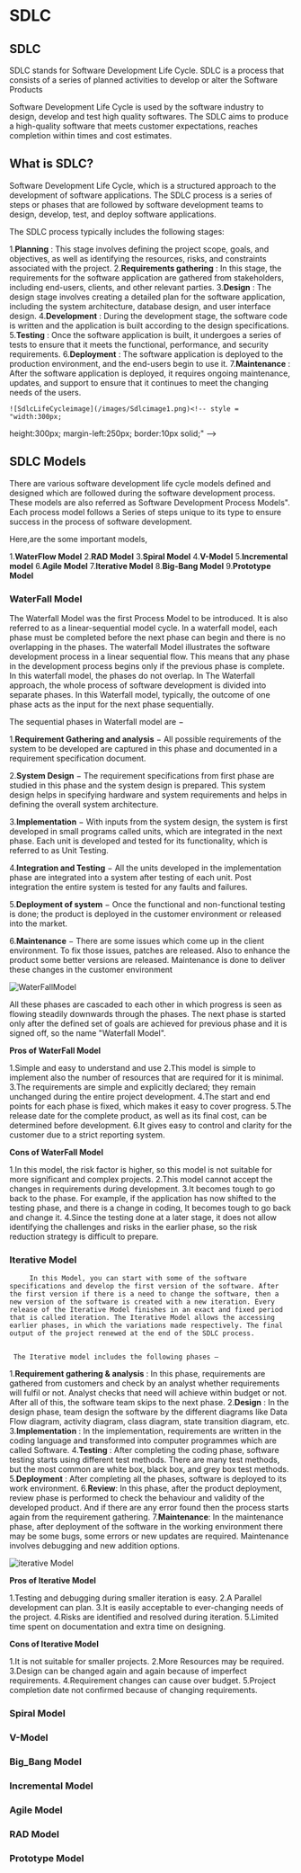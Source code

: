# SDLC

## **SDLC**
SDLC stands for Software Development Life Cycle. SDLC is a process that consists of a series of planned activities to develop or alter the Software Products

Software Development Life Cycle  is  used by the software industry to design, develop and test high quality softwares. The SDLC aims to produce a high-quality software that meets customer expectations, reaches completion within times and cost estimates. 

## **What is SDLC?**

   Software Development Life Cycle, which is a structured approach to the development of software applications. The SDLC process is a series of steps or phases that are followed by software development teams to design, develop, test, and deploy software applications.


  The SDLC process typically includes the following stages:

  1.**Planning** : This stage involves defining the project scope, goals, and objectives, as well as identifying the resources, risks, and constraints associated with the project.
  2.**Requirements gathering** : In this stage, the requirements for the software application are gathered from stakeholders, including end-users, clients, and other relevant parties.
  3.**Design** : The design stage involves creating a detailed plan for the software application, including the system architecture, database design, and user interface design.
  4.**Development** : During the development stage, the software code is written and the application is built according to the design specifications.
  5.**Testing** : Once the software application is built, it undergoes a series of tests to ensure that it meets the functional, performance, and security requirements.
  6.**Deployment** : The software application is deployed to the production environment, and the end-users begin to use it.
  7.**Maintenance** : After the software application is deployed, it requires ongoing maintenance, updates, and support to ensure that it continues to meet the changing needs of the users.

    ![SdlcLifeCycleimage](/images/Sdlcimage1.png)<!-- style = "width:300px;
height:300px;
margin-left:250px;
border:10px solid;" -->

## SDLC Models

 There are various software development life cycle models defined and       designed which are followed during the software development process. These models are also referred as Software Development Process Models". Each process model follows a Series of steps unique to its type to ensure success in the process of software development.

 Here,are the some important models, 

 1.**WaterFlow Model**
 2.**RAD Model**
 3.**Spiral Model**
 4.**V-Model**
 5.**Incremental model**
 6.**Agile Model**
 7.**Iterative Model**
 8.**Big-Bang Model**
 9.**Prototype Model**


### WaterFall Model

The Waterfall Model was the first Process Model to be introduced. It is also referred to as a linear-sequential model cycle.
In a waterfall model, each phase must be completed before the next phase can begin and there is no overlapping in the phases.
The waterfall Model illustrates the software development process in a linear sequential flow. This means that any phase in the development process begins only if the previous phase is complete.
In this waterfall model, the phases do not overlap.
In The Waterfall approach, the whole process of software development is divided into separate phases.
In this Waterfall model, typically, the outcome of one phase acts as the input for the next phase sequentially.

The sequential phases in Waterfall model are −

1.**Requirement Gathering and analysis** − All possible requirements of the system to be developed are captured in this phase and documented in a requirement specification document.

2.**System Design** − The requirement specifications from first phase are studied in this phase and the system design is prepared. This system design helps in specifying hardware and system requirements and helps in defining the overall system architecture.




3.**Implementation** − With inputs from the system design, the system is first developed in small programs called units, which are integrated in the next phase. Each unit is developed and tested for its functionality, which is referred to as Unit Testing.

4.**Integration and Testing**  − All the units developed in the implementation phase are integrated into a system after testing of each unit. Post integration the entire system is tested for any faults and failures.

5.**Deployment of system** − Once the functional and non-functional testing is done; the product is deployed in the customer environment or released into the market.

6.**Maintenance** − There are some issues which come up in the client environment. To fix those issues, patches are released. Also to enhance the product some better versions are released. Maintenance is done to deliver these changes in the customer environment

![WaterFallModel](/images/waterfall3.jpg)<!-- style = "width:400px;
 height:300px;
 margin-left:250px;
 border:10px solid;"
  -->

All these phases are cascaded to each other in which progress is seen as flowing steadily downwards through the phases. The next phase is started only after the defined set of goals are achieved for previous phase and it is signed off, so the name "Waterfall Model".

**Pros of WaterFall Model**

1.Simple and easy to understand and use
2.This model is simple to implement also the number of resources that are required for it is minimal.
3.The requirements are simple and explicitly declared; they remain unchanged during the entire project development.
4.The start and end points for each phase is fixed, which makes it easy to cover progress.
5.The release date for the complete product, as well as its final cost, can be determined before development.
6.It gives easy to control and clarity for the customer due to a strict reporting system.

**Cons of WaterFall Model**

1.In this model, the risk factor is higher, so this model is not suitable for more significant and complex projects.
2.This model cannot accept the changes in requirements during development.
3.It becomes tough to go back to the phase. For example, if the application has now shifted to the testing phase, and there is a change in coding, It becomes tough to go back and change it.
4.Since the testing done at a later stage, it does not allow identifying the     challenges and risks in the earlier phase, so the risk reduction strategy is difficult  to prepare.


### Iterative Model

         In this Model, you can start with some of the software specifications and develop the first version of the software. After the first version if there is a need to change the software, then a new version of the software is created with a new iteration. Every release of the Iterative Model finishes in an exact and fixed period that is called iteration. The Iterative Model allows the accessing earlier phases, in which the variations made respectively. The final output of the project renewed at the end of the SDLC process.


     The Iterative model includes the following phases –

1.**Requirement gathering & analysis** : In this phase, requirements are gathered from customers and check by an analyst whether requirements will fulfil or not. Analyst checks that need will achieve within budget or not. After all of this, the software team skips to the next phase.
2.**Design** : In the design phase, team design the software by the different diagrams like Data Flow diagram, activity diagram, class diagram, state transition diagram, etc.
3.**Implementation** : In the implementation, requirements are written in the coding language and transformed into computer programmes which are called Software.
4.**Testing** : After completing the coding phase, software testing starts using different test methods. There are many test methods, but the most common are white box, black box, and grey box test methods.
5.**Deployment** : After completing all the phases, software is deployed to its work environment.
6.**Review**: In this phase, after the product deployment, review phase is performed to check the behaviour and validity of the developed product. And if there are any error found then the process starts again from the requirement gathering.
7.**Maintenance**: In the maintenance phase, after deployment of the software in the working environment there may be some bugs, some errors or new updates are required. Maintenance involves debugging and new addition options.

![iterative Model](/images/iterativemodel.png)<!-- style = "width:400px;
 height:300px;
 margin-left:250px;"-->


**Pros of Iterative Model**

1.Testing and debugging during smaller iteration is easy.
2.A Parallel development can plan.
3.It is easily acceptable to ever-changing needs of the project.
4.Risks are identified and resolved during iteration.
5.Limited time spent on documentation and extra time on designing.


**Cons of Iterative Model**

1.It is not suitable for smaller projects.
2.More Resources may be required.
3.Design can be changed again and again because of imperfect requirements.
4.Requirement changes can cause over budget.
5.Project completion date not confirmed because of changing requirements.





### Spiral Model

### V-Model

### Big_Bang Model

### Incremental Model

### Agile Model


### RAD Model


### Prototype Model





    
    

   

   



 

  



  

   



   


